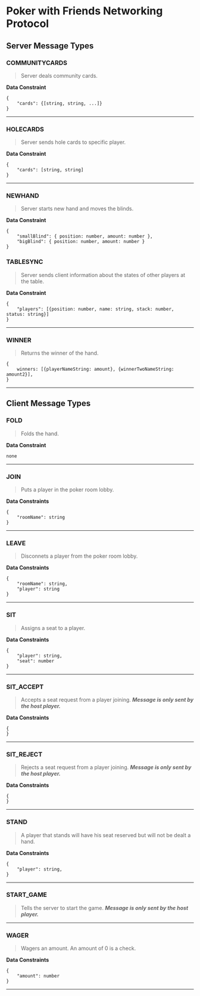 # Poker with Friends Networking Protocol

## Server Message Types

### COMMUNITYCARDS
> Server deals community cards.

**Data Constraint**
```
{
    "cards": {[string, string, ...]}
}
```

***

### HOLECARDS
> Server sends hole cards to specific player.

**Data Constraint**
```
{
    "cards": [string, string]
}

```

***

### NEWHAND
> Server starts new hand and moves the blinds.

**Data Constraint**
```
{
    "smallBlind": { position: number, amount: number },
    "bigBlind": { position: number, amount: number }
}
```

### TABLESYNC
> Server sends client information about the states of other players at the table.

**Data Constraint**
```
{
    "players": [{position: number, name: string, stack: number, status: string}]
}
```

***

### WINNER
> Returns the winner of the hand.

```
{
    winners: [{playerNameString: amount}, {winnerTwoNameString: amount2}],
}
```

***

## Client Message Types


### FOLD
> Folds the hand.

**Data Constraint**
```
none
```

***

### JOIN
> Puts a player in the poker room lobby.

**Data Constraints**
```
{
    "roomName": string
}
```

***

### LEAVE
> Disconnets a player from the poker room lobby.

**Data Constraints**
```
{
    "roomName": string,
    "player": string
}
```

***

### SIT
> Assigns a seat to a player.

**Data Constraints**
```
{
    "player": string,
    "seat": number
}
```

***

### SIT_ACCEPT
> Accepts a seat request from a player joining.
***Message is only sent by the host player.***

**Data Constraints**
```
{
}
```

***

### SIT_REJECT
> Rejects a seat request from a player joining.
***Message is only sent by the host player.***

**Data Constraints**
```
{
}
```

***

### STAND
> A player that stands will have his seat reserved but will not be dealt a hand.

**Data Constraints**
```
{
    "player": string,
}
```

***

### START_GAME
> Tells the server to start the game.
***Message is only sent by the host player.***

***

### WAGER
> Wagers an amount. An amount of 0 is a check.

**Data Constraints**
```
{
    "amount": number
}
```

***
